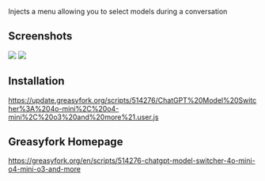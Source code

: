 Injects a menu allowing you to select models during a conversation

## Screenshots
![](https://greasyfork.s3.us-east-2.amazonaws.com/baj5p0vpo0fhcwqgy9oydehcgbov)
![](https://greasyfork.s3.us-east-2.amazonaws.com/an3ej81pkzc0s3ou0mfw4jxrww59)

## Installation
https://update.greasyfork.org/scripts/514276/ChatGPT%20Model%20Switcher%3A%204o-mini%2C%20o4-mini%2C%20o3%20and%20more%21.user.js

## Greasyfork Homepage
https://greasyfork.org/en/scripts/514276-chatgpt-model-switcher-4o-mini-o4-mini-o3-and-more
